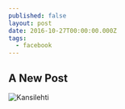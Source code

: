```yaml
---
published: false
layout: post
date: 2016-10-27T00:00:00.000Z
tags:
  - facebook
---
```

## A New Post

![Kansilehti]({{site.baseurl}}/images/TP_facebook)
